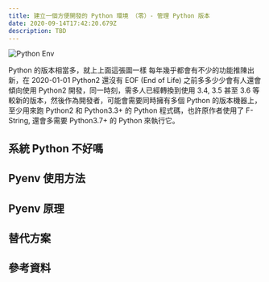 ```yaml
---
title: 建立一個方便開發的 Python 環境 （零）- 管理 Python 版本
date: 2020-09-14T17:42:20.679Z
description: TBD
---
```

![Python Env](https://imgs.xkcd.com/comics/python_environment.png)

Python 的版本相當多，就上上面這張圖一樣 每年幾乎都會有不少的功能推陳出新，在 2020-01-01 Python2 還沒有 EOF (End of Life) 之前多多少少會有人還會傾向使用 Python2 開發，同一時刻，需多人已經轉換到使用 3.4, 3.5 甚至 3.6 等較新的版本，然後作為開發者，可能會需要同時擁有多個 Python 的版本機器上，至少用來跑 Python2 和 Python3.3+ 的 Python 程式碼，也許原作者使用了 F-String, 還會多需要 Python3.7+ 的 Python 來執行它。
## 系統 Python 不好嗎
## Pyenv 使用方法
## Pyenv 原理
## 替代方案
## 參考資料